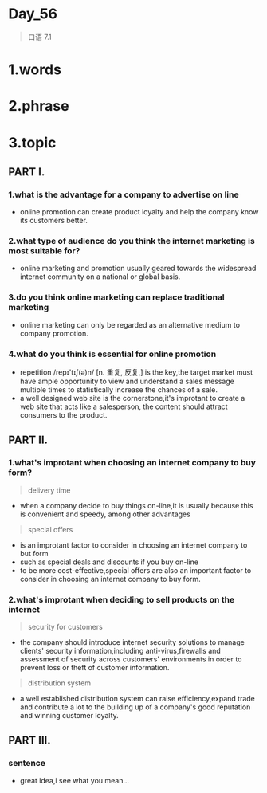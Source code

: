 # Day_56
> 口语 7.1

# 1.words


# 2.phrase


# 3.topic
## PART I.
### 1.what is the advantage for a company to advertise on line
- online promotion can create product loyalty and help the company know its customers better.

### 2.what type of audience do you think the internet marketing is most suitable for?
- online marketing and promotion usually geared towards the widespread internet community on a 
national or global basis.

### 3.do you think online marketing can replace traditional marketing
- online marketing can only be regarded as an alternative medium to company promotion.

### 4.what do you think is essential for online promotion
- repetition /repɪ'tɪʃ(ə)n/ [n. 重复, 反复,] is the key,the target market must have ample opportunity to view 
and understand a sales message multiple times to statistically increase the chances of a sale.
- a well designed web site is the cornerstone,it's improtant to create a web site that acts like a salesperson,
the content should attract consumers to the product.

## PART II.
### 1.what's improtant when choosing an internet company to buy form?
> delivery time
- when a company decide to buy things on-line,it is usually because this is convenient and speedy,
among other advantages

> special offers
- is an improtant factor to consider in choosing an internet company to but form
- such as special deals and discounts if you buy on-line
- to be more cost-effective,special offers are also an important factor to consider in choosing an internet
company to buy form.

### 2.what's improtant when deciding to sell products on the internet
> security for customers
- the company should introduce internet security solutions to manage clients' security information,including
anti-virus,firewalls and assessment of security across customers' environments in order to prevent loss or 
theft of customer information.

> distribution system
- a well established distribution system can raise efficiency,expand trade and contribute a lot to the building
up of a company's good reputation and winning customer loyalty.

## PART III.
### sentence
- great idea,i see what you mean...














